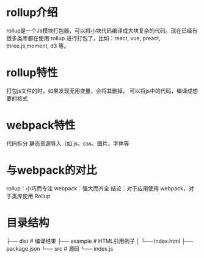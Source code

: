 # rollup介绍
rollup是一个Js模块打包器，可以将小块代码编译成大块复杂的代码。现在已经有很多类库都在使用 rollup 进行打包了，比如：react, vue, preact, three.js,moment, d3 等。

# rollup特性
打包js文件的时，如果发现无用变量，会将其删掉。
可以将js中的代码，编译成想要的格式
# webpack特性
代码拆分
静态资源导入（如 js、css、图片、字体等
# 与webpack的对比
rollup：小巧而专注
webpack：强大而齐全
结论：对于应用使用 webpack，对于类库使用 Rollup


# 目录结构
├── dist # 编译结果
├── example # HTML引用例子
│   └── index.html
├── package.json
└── src # 源码
    └── index.js

